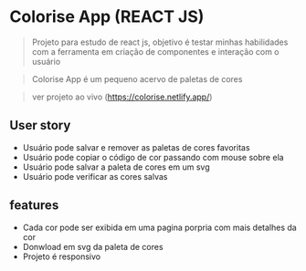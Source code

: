 # Colorise App (REACT JS)

> Projeto para estudo de react js, objetivo é testar minhas habilidades com a ferramenta em criação de componentes e interação com o usuário

> Colorise App é um pequeno acervo de paletas de cores

> ver projeto ao vivo (https://colorise.netlify.app/)

## User story

- Usuário pode salvar e remover as paletas de cores favoritas
- Usuário pode copiar o código de cor passando com mouse sobre ela
- Usuário pode salvar a paleta de cores em um svg
- Usuário pode verificar as cores salvas

## features

- Cada cor pode ser exibida em uma pagina porpria com mais detalhes da cor
- Donwload em svg da paleta de cores
- Projeto é responsivo

